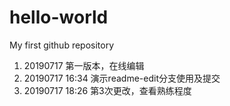 # hello-world
My first github repository

1. 20190717 第一版本，在线编辑
2. 20190717 16:34 演示readme-edit分支使用及提交
3. 20190717 18:26 第3次更改，查看熟练程度
